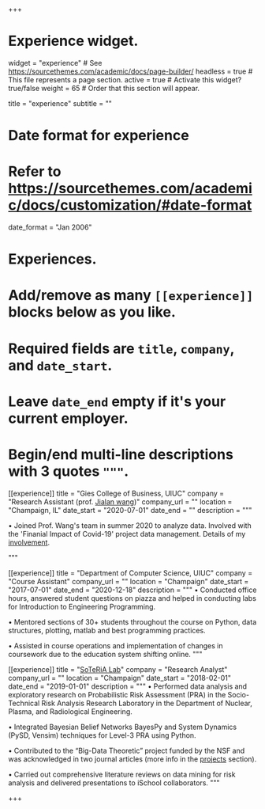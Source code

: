 +++
# Experience widget.
widget = "experience"  # See https://sourcethemes.com/academic/docs/page-builder/
headless = true  # This file represents a page section.
active = true  # Activate this widget? true/false
weight = 65  # Order that this section will appear.

title = "experience"
subtitle = ""

# Date format for experience
#   Refer to https://sourcethemes.com/academic/docs/customization/#date-format
date_format = "Jan 2006"

# Experiences.
#   Add/remove as many `[[experience]]` blocks below as you like.
#   Required fields are `title`, `company`, and `date_start`.
#   Leave `date_end` empty if it's your current employer.
#   Begin/end multi-line descriptions with 3 quotes `"""`.

[[experience]]
  title = "Gies College of Business, UIUC"
  company = "Research Assistant (prof. [Jialan wang]())"
  company_url = ""
  location = "Champaign, IL"
  date_start = "2020-07-01"
  date_end = ""
  description = """
  
  • Joined Prof. Wang's team in summer 2020 to analyze data. Involved with the 'Finanial Impact of Covid-19' project data management.    Details of my [involvement](https://www.nalingadihoke.com/post/financial-impact-of-covid/).
  
  """

[[experience]]
  title = "Department of Computer Science, UIUC"
  company = "Course Assistant"
  company_url = ""
  location = "Champaign"
  date_start = "2017-07-01"
  date_end = "2020-12-18"
  description = """
  • Conducted office hours, answered student questions on piazza and helped in conducting labs for Introduction to Engineering Programming.
  
  • Mentored sections of 30+ students throughout the course on Python, data structures, plotting, matlab and best programming practices.
  
  • Assisted in course operations and implementation of changes in coursework due to the education system shifting online.
  """
  
  [[experience]]
  title = "[SoTeRiA Lab](https://soteria.npre.illinois.edu/)"
  company = "Research Analyst"
  company_url = ""
  location = "Champaign"
  date_start = "2018-02-01"
  date_end = "2019-01-01"
  description = """
  • Performed data analysis and exploratory research on Probabilistic Risk Assessment (PRA) in the Socio-Technical Risk Analysis Research Laboratory     in the Department of Nuclear, Plasma, and Radiological Engineering.
  
  • Integrated Bayesian Belief Networks BayesPy and System Dynamics (PySD, Vensim) techniques for Level-3 PRA using Python.
  
  • Contributed to the “Big-Data Theoretic” project funded by the NSF and was acknowledged in two journal articles (more info in the [projects](https://www.nalingadihoke.com/post/nsf-data-theoretic/) section). 
  
  • Carried out comprehensive literature reviews on data mining for risk analysis and delivered presentations to iSchool collaborators.
  """

+++
